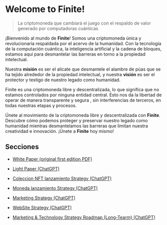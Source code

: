 # Welcome to Finite! 
>  La criptomoneda que cambiará el juego con el respaldo de valor generado por computadoras cuánticas

¡Bienvenido al mundo de **Finite**! Somos una criptomoneda única y revolucionaria respaldada por el acervo de la humanidad. Con la tecnología de la computación cuántica, la inteligencia artificial y la cadena de bloques, estamos aquí para desmantelar las barreras en torno a la propiedad intelectual.

Nuestra **misión** es ser el alicate que desmantele el alambre de púas que se ha tejido alrededor de la propiedad intelectual, y nuestra **visión** es ser el protector y testigo de nuestro legado como humanidad.


Finite es una criptomoneda libre y descentralizada, lo que significa que no estamos controlados por ninguna entidad central. Esto nos da la libertad de operar de manera transparente y segura , sin interferencias de terceros, en todas nuestras etapas y procesos.

Únete al movimiento de la criptomoneda libre y descentralizada con **Finite**. Descubre cómo podemos proteger y preservar nuestro legado como humanidad mientras desmantelamos las barreras que limitan nuestra creatividad e innovación. ¡Únete a **Finite** hoy mismo!

## Secciones

+ [White Paper (original first edition PDF)](https://github.com/PabloMartinezAngerosa/Finite/blob/main/white_paper/Finite_White_Paper_original.pdf)

+ [Light Paper (ChatGPT)](https://infograph.venngage.com/ps/iUTHU7o8t8w/dark-information-technology-white-paper)

+ [Coleccion NFT lanzamiento Strategy (ChatGPT)](https://github.com/PabloMartinezAngerosa/Finite/blob/main/strategy/NFT_COLECCION_LANZAMIENTO_STRATEGY.md)

+ [Moneda lanzamiento Strategy (ChatGPT)](https://github.com/PabloMartinezAngerosa/Finite/blob/main/strategy/FINITE_MONEDA_LANZAMIENTO.md)

+  [Marketing Strategy (ChatGPT)](https://github.com/PabloMartinezAngerosa/Finite/blob/main/strategy/MARKETING_STRATEGY.md)

+ [WebSite Strategy (ChatGPT)](https://github.com/PabloMartinezAngerosa/Finite/blob/main/strategy/WEBSITE_STRATEGY.md)

+ [Marketing & Technology Strategy Roadmap  (Long-Tearm) (ChatGPT)](https://infograph.venngage.com/ps/rnHVYWMggmg/dark-quarterly-marketing-strategy-roadmap)



